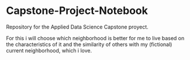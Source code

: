 # Capstone-Project-Notebook
Repository for the Applied Data Science Capstone proyect.

For this i will choose which neighborhood is better for me to live based on the characteristics of it and the similarity of others with my (fictional) current neighborhood, which i love.
